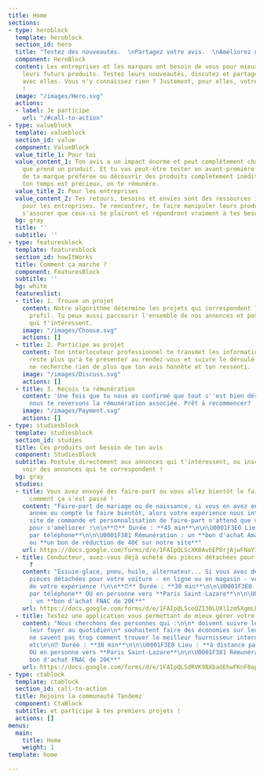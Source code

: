 ```yaml
---
title: Home
sections:
- type: heroblock
  template: heroblock
  section_id: hero
  title: "Testez des nouveautés.  \nPartagez votre avis.  \nAméliorez notre futur."
  component: HeroBlock
  content: Les entreprises et les marques ont besoin de vous pour mieux construire
    leurs futurs produits. Testez leurs nouveautés, discutez et partagez votre avis
    avec elles. Vous n'y connaissez rien ? Justement, pour elles, votre avis est précieux
    !
  image: "/images/Hero.svg"
  actions:
  - label: Je participe
    url: "/#call-to-action"
- type: valueblock
  template: valueblock
  section_id: value
  component: ValueBlock
  value_title_1: Pour toi
  value_content_1: Ton avis a un impact énorme et peut complètement changer la direction
    que prend un produit. Et tu vas peut-être tester en avant-première LA nouveauté
    de ta marque préférée ou découvrir des produits complètement inédits ! Et comme
    ton temps est précieux, on te rémunère.
  value_title_2: Pour les entreprises
  value_content_2: Tes retours, besoins et envies sont des ressources inestimables
    pour les entreprises. Te rencontrer, te faire manipuler leurs produits, c'est
    s'assurer que ceux-ci te plairont et répondront vraiment à tes besoins.
  bg: gray
  title: ''
  subtitle: ''
- type: featuresblock
  template: featuresblock
  section_id: howItWorks
  title: Comment ça marche ?
  component: FeaturesBlock
  subtitle: ''
  bg: white
  featureslist:
  - title: 1. Trouve un projet
    content: Notre algorithme détermine les projets qui correspondent le plus à ton
      profil. Tu peux aussi parcourir l'ensemble de nos annonces et postuler à celles
      qui t'intéressent.
    image: "/images/Choose.svg"
    actions: []
  - title: 2. Participe au projet
    content: Ton interlocuteur professionnel te transmet les informations. Il ne te
      reste plus qu'à te présenter au rendez-vous et suivre le déroulé du test. On
      ne recherche rien de plus que ton avis honnête et ton ressenti.
    image: "/images/Discuss.svg"
    actions: []
  - title: 3. Reçois ta rémunération
    content: 'Une fois que tu nous as confirmé que tout s''est bien déroulé pour toi,
      nous te reversons la rémunération associée. Prêt à recommencer? '
    image: "/images/Payment.svg"
    actions: []
- type: studiesblock
  template: studiesblock
  section_id: studies
  title: Ces produits ont besoin de ton avis
  component: StudiesBlock
  subtitle: Postule directement aux annonces qui t'intéressent, ou inscris-toi pour
    voir des annonces qui te correspondent !
  bg: gray
  studies:
  - title: Vous avez envoyé des faire-part ou vous allez bientôt le faire ? Racontez-nous
      comment ça s'est passé !
    content: "Faire-part de mariage ou de naissance, si vous en avez envoyé cette
      année ou compte le faire bientôt, alors votre expérience nous intéresse. Notre
      site de commande et personnalisation de faire-part n'attend que vos retours
      pour s'améliorer !\n\n**⏰** Durée : **45 min**\n\n\U0001F3E0 Lieu : **à distance
      par téléphone**\n\n\U0001F381 Rémunération : un **bon d'achat Amazon de 30€**
      ou **un bon de réduction de 40€ sur notre site**"
    url: https://docs.google.com/forms/d/e/1FAIpQLScXK0AvbEP8rjAjwFNaY3IdE5m5rIQeOldDPqaSr4vXyOnBmw/viewform
  - title: Conducteur, avez-vous déjà acheté des pièces détachées pour votre voiture
      ?
    content: "Essuie-glace, pneu, huile, alternateur... Si vous avez déjà acheté des
      pièces détachées pour votre voiture - en ligne ou en magasin - venez nous parler
      de votre expérience !\n\n**⏰** Durée : **30 min**\n\n\U0001F3E0 Lieu : **à distance
      par téléphone** OU en personne vers **Paris Saint-Lazare**\n\n\U0001F381 Rémunération
      : un **bon d'achat FNAC de 20€**"
    url: https://docs.google.com/forms/d/e/1FAIpQLScoQZI30LUXl1zm5XgmLPgajfLP_R-uushFQiFCBkGhPecsdQ/viewform
  - title: Testez une application vous permettant de mieux gérer votre budget
    content: "Nous cherchons des personnes qui :\n\n* doivent suivre le budget de
      leur foyer au quotidien\n* souhaitent faire des économies sur leurs dépenses\n*
      ne savent pas trop comment trouver le meilleur fournisseur internet / d'énergie
      etc\n\n⏰ Durée : **30 min**\n\n\U0001F3E0 Lieu : **à distance par téléphone**
      OU en personne vers **Paris Saint-Lazare**\n\n\U0001F381 Rémunération : **un
      bon d'achat FNAC de 20€**"
    url: https://docs.google.com/forms/d/e/1FAIpQLSdRVK9BXbadEhwFKnF8op8Qrdsd_e9Un3BSDbHa_Af_lgKAvQ/viewform
- type: ctablock
  template: ctablock
  section_id: call-to-action
  title: Rejoins la communauté Tandemz
  component: CtaBlock
  subtitle: et participe à tes premiers projets !
  actions: []
menus:
  main:
    title: Home
    weight: 1
template: home

---
```

